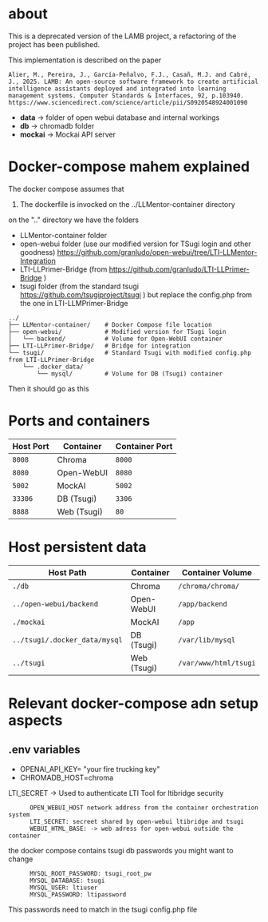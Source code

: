 # about

This is a deprecated version of the LAMB project, a refactoring of the project has been published.

This implementation is described on the paper 
```
Alier, M., Pereira, J., García-Peñalvo, F.J., Casañ, M.J. and Cabré, J., 2025. LAMB: An open-source software framework to create artificial intelligence assistants deployed and integrated into learning management systems. Computer Standards & Interfaces, 92, p.103940.
https://www.sciencedirect.com/science/article/pii/S0920548924001090
```


- **data** -> folder of open webui database and internal workings 
- **db** -> chromadb folder
- **mockai** -> Mockai API server


# Docker-compose mahem explained

The docker compose assumes that
1) The dockerfile is invocked on the ../LLMentor-container directory

on the ".." directory we have the folders
- LLMentor-container folder
- open-webui folder (use our modified version for TSugi login and other goodness) https://github.com/granludo/open-webui/tree/LTI-LLMentor-Integration 
- LTI-LLPrimer-Bridge (from https://github.com/granludo/LTI-LLPrimer-Bridge )
- tsugi folder (from the standard tsugi https://github.com/tsugiproject/tsugi ) but replace the config.php from the one in LTI-LLMPrimer-Bridge 

```
../
├── LLMentor-container/    # Docker Compose file location
├── open-webui/            # Modified version for TSugi login
│   └── backend/           # Volume for Open-WebUI container
├── LTI-LLPrimer-Bridge/   # Bridge for integration
└── tsugi/                 # Standard Tsugi with modified config.php from LTI-LLPrimer-Bridge
    └── .docker_data/
        └── mysql/         # Volume for DB (Tsugi) container

```


Then it should go as this

# Ports and containers

| Host Port | Container     | Container Port |
|-----------|---------------|----------------|
| `8008`    | Chroma        | `8000`         |
| `8080`    | Open-WebUI    | `8080`         |
| `5002`    | MockAI        | `5002`         |
| `33306`   | DB (Tsugi)    | `3306`         |
| `8888`    | Web (Tsugi)   | `80`           |

# Host persistent data

| Host Path                    | Container     | Container Volume       |
|------------------------------|---------------|------------------------|
| `./db`                       | Chroma        | `/chroma/chroma/`      |
| `../open-webui/backend`      | Open-WebUI    | `/app/backend`         |
| `./mockai`                   | MockAI        | `/app`                 |
| `../tsugi/.docker_data/mysql`| DB (Tsugi)    | `/var/lib/mysql`       |
| `../tsugi`                   | Web (Tsugi)   | `/var/www/html/tsugi`  |


# Relevant docker-compose adn setup aspects

## .env variables
* OPENAI_API_KEY= "your fire trucking key"
* CHROMADB_HOST=chroma

LTI_SECRET -> Used to authenticate LTI Tool for ltibridge security

```
      OPEN_WEBUI_HOST network address from the container orchestration system 
      LTI_SECRET: secreet shared by open-webui ltibridge and tsugi
      WEBUI_HTML_BASE: -> web adress for open-webui outside the container
```

the docker compose contains tsugi db passwords you might want to change
```
      MYSQL_ROOT_PASSWORD: tsugi_root_pw
      MYSQL_DATABASE: tsugi
      MYSQL_USER: ltiuser
      MYSQL_PASSWORD: ltipassword
```

This passwords need to match in the tsugi config.php file 
